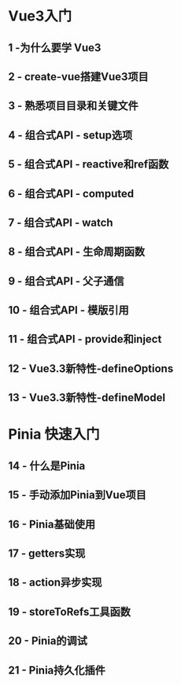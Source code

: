 # Vue3入门

## 1 -为什么要学 Vue3

## 2 - create-vue搭建Vue3项目

## 3 - 熟悉项目目录和关键文件

## 4 - 组合式API - setup选项

## 5 - 组合式API - reactive和ref函数

## 6 - 组合式API - computed

## 7 - 组合式API - watch

## 8 - 组合式API - 生命周期函数

## 9 - 组合式API - 父子通信

## 10 - 组合式API - 模版引用

## 11 - 组合式API - provide和inject

## 12 - Vue3.3新特性-defineOptions

## 13 - Vue3.3新特性-defineModel

# Pinia 快速入门 

## 14 - 什么是Pinia

## 15 - 手动添加Pinia到Vue项目 

## 16 - Pinia基础使用

## 17 - getters实现 

## 18 - action异步实现 

## 19 - storeToRefs工具函数

## 20  - Pinia的调试 

## 21 - Pinia持久化插件 
